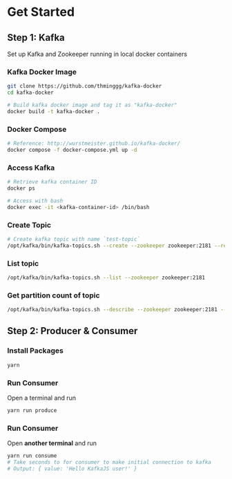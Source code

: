 # Get Started

## Step 1: Kafka

Set up Kafka and Zookeeper running in local docker containers

### Kafka Docker Image

```bash
git clone https://github.com/thminggg/kafka-docker
cd kafka-docker

# Build kafka docker image and tag it as "kafka-docker"
docker build -t kafka-docker .
```

### Docker Compose

```bash
# Reference: http://wurstmeister.github.io/kafka-docker/
docker compose -f docker-compose.yml up -d
```

### Access Kafka

```bash
# Retrieve kafka container ID
docker ps

# Access with bash
docker exec -it <kafka-container-id> /bin/bash
```

### Create Topic

```bash
# Create kafka topic with name `test-topic`
/opt/kafka/bin/kafka-topics.sh --create --zookeeper zookeeper:2181 --replication-factor 1 --partitions 1 --topic test-topic
```

### List topic

```bash
/opt/kafka/bin/kafka-topics.sh --list --zookeeper zookeeper:2181
```

### Get partition count of topic

```bash
/opt/kafka/bin/kafka-topics.sh --describe --zookeeper zookeeper:2181 --topic test-topic
```

## Step 2: Producer & Consumer

### Install Packages

```bash
yarn
```

### Run Consumer

Open a terminal and run

```bash
yarn run produce
```

### Run Consumer

Open **another terminal** and run

```bash
yarn run consume
# Take seconds to for consumer to make initial connection to kafka
# Output: { value: 'Hello KafkaJS user!' }
```
